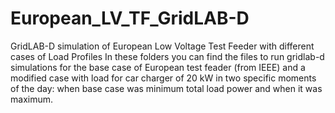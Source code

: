 # European_LV_TF_GridLAB-D
GridLAB-D simulation of European Low Voltage Test Feeder with different cases of Load Profiles
In these folders you can find the files to run gridlab-d simulations for the base case of European test feader (from IEEE)
and a modified case with load for car charger of 20 kW in two specific moments of the day:
when base case was minimum total load power and when it was maximum.

